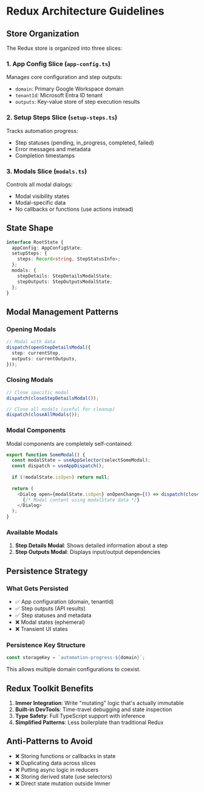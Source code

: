 # Redux Architecture Guidelines

## Store Organization

The Redux store is organized into three slices:

### 1. App Config Slice (`app-config.ts`)
Manages core configuration and step outputs:
- `domain`: Primary Google Workspace domain
- `tenantId`: Microsoft Entra ID tenant
- `outputs`: Key-value store of step execution results

### 2. Setup Steps Slice (`setup-steps.ts`)
Tracks automation progress:
- Step statuses (pending, in_progress, completed, failed)
- Error messages and metadata
- Completion timestamps

### 3. Modals Slice (`modals.ts`)
Controls all modal dialogs:
- Modal visibility states
- Modal-specific data
- No callbacks or functions (use actions instead)

## State Shape

```typescript
interface RootState {
  appConfig: AppConfigState;
  setupSteps: {
    steps: Record<string, StepStatusInfo>;
  };
  modals: {
    stepDetails: StepDetailsModalState;
    stepOutputs: StepOutputsModalState;
  };
}
```

## Modal Management Patterns

### Opening Modals

```typescript
// Modal with data
dispatch(openStepDetailsModal({
  step: currentStep,
  outputs: currentOutputs,
}));
```

### Closing Modals

```typescript
// Close specific modal
dispatch(closeStepDetailsModal());

// Close all modals (useful for cleanup)
dispatch(closeAllModals());
```

### Modal Components

Modal components are completely self-contained:

```typescript
export function SomeModal() {
  const modalState = useAppSelector(selectSomeModal);
  const dispatch = useAppDispatch();
  
  if (!modalState.isOpen) return null;
  
  return (
    <Dialog open={modalState.isOpen} onOpenChange={() => dispatch(closeSomeModal())}>
      {/* Modal content using modalState data */}
    </Dialog>
  );
}
```

### Available Modals

1. **Step Details Modal**: Shows detailed information about a step
2. **Step Outputs Modal**: Displays input/output dependencies


## Persistence Strategy

### What Gets Persisted

- ✅ App configuration (domain, tenantId)
- ✅ Step outputs (API results)
- ✅ Step statuses and metadata
- ❌ Modal states (ephemeral)
- ❌ Transient UI states

### Persistence Key Structure

```typescript
const storageKey = `automation-progress-${domain}`;
```

This allows multiple domain configurations to coexist.

## Redux Toolkit Benefits

1. **Immer Integration**: Write "mutating" logic that's actually immutable
2. **Built-in DevTools**: Time-travel debugging and state inspection
3. **Type Safety**: Full TypeScript support with inference
4. **Simplified Patterns**: Less boilerplate than traditional Redux

## Anti-Patterns to Avoid

- ❌ Storing functions or callbacks in state
- ❌ Duplicating data across slices
- ❌ Putting async logic in reducers
- ❌ Storing derived state (use selectors)
- ❌ Direct state mutation outside Immer
